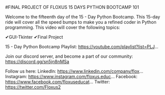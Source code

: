 
#FINAL PROJECT OF FLOXUS 15 DAYS PYTHON BOOTCAMP 101

Welcome to the fifteenth day of the 15 - Day Python Bootcamp. This 15-day ride will cover all the speed bumps to make you a refined coder in Python programming. This video will cover the following topics:

✔GUI-Tkinter
✔Final Project

15 - Day Python Bootcamp Playlist: 
https://youtube.com/playlist?list=PLJ...

Join our discord server, and become a part of our community: https://discord.gg/sn5jn8nMSa

Follow us here: 
LinkedIn: https://www.linkedin.com/company/flox...
Instagram: https://www.instagram.com/floxus.educ...
Facebook: https://www.facebook.com/floxuseducat...
Twitter: https://twitter.com/Floxus2
